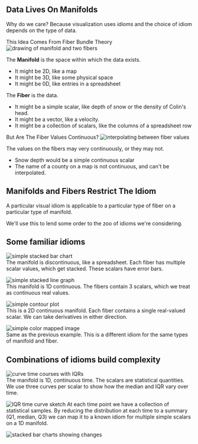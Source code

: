 ## Data Lives On Manifolds

Why do we care?  Because visualization uses *idioms* and the choice of
idiom depends on the type of data.


This Idea Comes From Fiber Bundle Theory
<span class='image60'>
![drawing of manifold and two fibers](images/fibers_on_manifold.png)
</span>


The **Manifold** is the space within which the data exists.
* It might be 2D, like a map
* It might be 3D, like some physical space
* It might be 0D, like entries in a spreadsheet


The **Fiber** is the data.
* It might be a simple scalar, like depth of snow or the density of
Colin's head.
* It might be a vector, like a velocity.
* It might be a collection of scalars, like the columns of a spreadsheet row


But Are The Fiber Values Continuous?
<span class='image60'>
![interpolating between fiber values](images/fibers_on_manifold_gradient.png)
</span>


The values on the fibers may very continuously, or they may not.
* Snow depth would be a simple continuous scalar
* The name of a county on a map is not continuous, and can't be interpolated.



## Manifolds and Fibers Restrict The Idiom
A particular visual idiom is applicable to a particular type of fiber on a particular type of manifold.

We'll use this to lend some order to the zoo of idioms we're considering.



## Some familiar idioms


![simple stacked bar chart](images/simple_stacked_bar_chart.png)<br>
<span class='smalltext'>
The manifold is discontinuous, like a spreadsheet.  Each fiber has multiple
scalar values, which get stacked.  These scalars have error bars.
</span>


![simple stacked line graph](images/simple_stacked_line_graph.png)<br>
<span class='smalltext'>
This manifold is 1D continuous.  The fibers contain 3 scalars, which
we treat as continuous real values.
</span>


![simple contour plot](images/simple_contour_plot.png)<br>
<span class='smalltext'>
This is a 2D continuous manifold.  Each fiber contains a single real-valued
scalar. We can take derivatives in either direction.
</span>


![simple color mapped image](images/simple_color_mapped_image.png)<br>
<span class='smalltext'>
Same as the previous example.  This is a different idiom for the same types
of manifold and fiber.
</span>



## Combinations of idioms build complexity


![curve time courses with IQRs](images/time_courses_with_iqr.png)<br>
<span class='smalltext'>
The manifold is 1D, continuous time.  The scalars are statistical quantities.
We use three curves per scalar to show how the median and IQR vary over time.
</span>


![IQR time curve sketch](images/Time_Curve_Of_A_Statistical_Range.png)
<span class='smalltext'>
At each time point we have a collection of statistical samples.  By reducing
the distribution at each time to a summary (Q1, median, Q3) we can map it to
a known idiom for multiple simple scalars on a 1D manifold.
</span>


![stacked bar charts showing changes](images/stacked_bar_charts_showing_changes.png)

